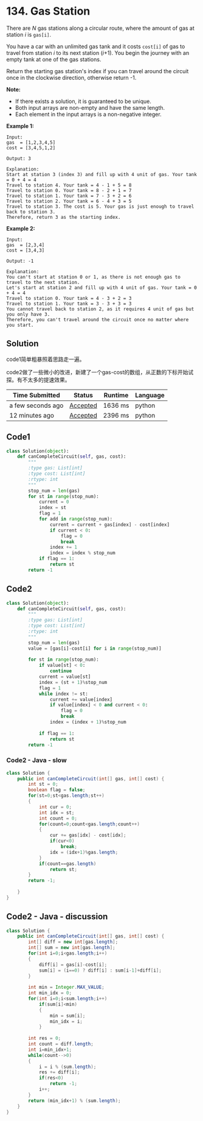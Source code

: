 # 134. Gas Station

There are *N* gas stations along a circular route, where the amount of gas at station *i* is `gas[i]`.

You have a car with an unlimited gas tank and it costs `cost[i]` of gas to travel from station *i* to its next station (*i*+1). You begin the journey with an empty tank at one of the gas stations.

Return the starting gas station's index if you can travel around the circuit once in the clockwise direction, otherwise return -1.

**Note:**

- If there exists a solution, it is guaranteed to be unique.
- Both input arrays are non-empty and have the same length.
- Each element in the input arrays is a non-negative integer.

**Example 1:**

```
Input: 
gas  = [1,2,3,4,5]
cost = [3,4,5,1,2]

Output: 3

Explanation:
Start at station 3 (index 3) and fill up with 4 unit of gas. Your tank = 0 + 4 = 4
Travel to station 4. Your tank = 4 - 1 + 5 = 8
Travel to station 0. Your tank = 8 - 2 + 1 = 7
Travel to station 1. Your tank = 7 - 3 + 2 = 6
Travel to station 2. Your tank = 6 - 4 + 3 = 5
Travel to station 3. The cost is 5. Your gas is just enough to travel back to station 3.
Therefore, return 3 as the starting index.
```

**Example 2:**

```
Input: 
gas  = [2,3,4]
cost = [3,4,3]

Output: -1

Explanation:
You can't start at station 0 or 1, as there is not enough gas to travel to the next station.
Let's start at station 2 and fill up with 4 unit of gas. Your tank = 0 + 4 = 4
Travel to station 0. Your tank = 4 - 3 + 2 = 3
Travel to station 1. Your tank = 3 - 3 + 3 = 3
You cannot travel back to station 2, as it requires 4 unit of gas but you only have 3.
Therefore, you can't travel around the circuit once no matter where you start.
```



## Solution

code1简单粗暴照着思路走一遍。

code2做了一些微小的改进，新建了一个gas-cost的数组，从正数的下标开始试探。有不太多的提速效果。

| Time Submitted    | Status                                                       | Runtime | Language |
| ----------------- | ------------------------------------------------------------ | ------- | -------- |
| a few seconds ago | [Accepted](https://leetcode.com/submissions/detail/204246794/) | 1636 ms | python   |
| 12 minutes ago    | [Accepted](https://leetcode.com/submissions/detail/204245589/) | 2396 ms | python   |

## Code1

```python
class Solution(object):
    def canCompleteCircuit(self, gas, cost):
        """
        :type gas: List[int]
        :type cost: List[int]
        :rtype: int
        """
        stop_num = len(gas)
        for st in range(stop_num):
            current = 0
            index = st
            flag = 1
            for add in range(stop_num):
                current = current + gas[index] - cost[index]
                if current < 0:
                    flag = 0
                    break
                index += 1
                index = index % stop_num
            if flag == 1:
                return st
        return -1
```



## Code2

```python
class Solution(object):
    def canCompleteCircuit(self, gas, cost):
        """
        :type gas: List[int]
        :type cost: List[int]
        :rtype: int
        """
        stop_num = len(gas)
        value = [gas[i]-cost[i] for i in range(stop_num)]
        
        for st in range(stop_num):
            if value[st] < 0:
                continue
            current = value[st]
            index = (st + 1)%stop_num
            flag = 1
            while index != st:
                current += value[index]
                if value[index] < 0 and current < 0:
                    flag = 0
                    break
                index = (index + 1)%stop_num
            
            if flag == 1:
                return st
        return -1
```



### Code2 - Java - slow

```java
class Solution {
    public int canCompleteCircuit(int[] gas, int[] cost) {
        int st = 0;
        boolean flag = false;
        for(st=0;st<gas.length;st++)
        {
            int cur = 0;
            int idx = st;
            int count = 0;
            for(count=0;count<gas.length;count++)
            {
                cur += gas[idx] - cost[idx];
                if(cur<0)
                    break;
                idx = (idx+1)%gas.length;
            }
            if(count==gas.length)
                return st;
        }
        return -1;
        
    }
}
```



## Code2 - Java - discussion

```java
class Solution {
    public int canCompleteCircuit(int[] gas, int[] cost) {
        int[] diff = new int[gas.length];
        int[] sum = new int[gas.length];
        for(int i=0;i<gas.length;i++)
        {
            diff[i] = gas[i]-cost[i];
            sum[i] = (i==0) ? diff[i] : sum[i-1]+diff[i];
        }
        
        int min = Integer.MAX_VALUE;
        int min_idx = 0;
        for(int i=0;i<sum.length;i++)
            if(sum[i]<min)
            {
                min = sum[i];
                min_idx = i;
            }
        
        int res = 0;
        int count = diff.length;
        int i=min_idx+1;
        while(count-->0)
        {
            i = i % (sum.length);
            res += diff[i];
            if(res<0)
                return -1;
            i++;
        }
        return (min_idx+1) % (sum.length);
    }
}
```

